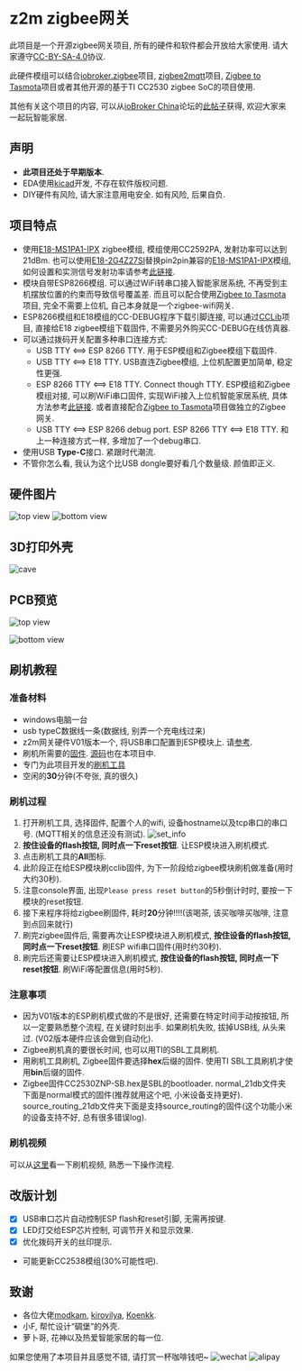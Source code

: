 # z2m zigbee网关

此项目是一个开源zigbee网关项目, 所有的硬件和软件都会开放给大家使用. 请大家遵守[CC-BY-SA-4.0](https://github.com/smarthomefans/z2m_partner/blob/master/CC-BY-SA-4.0)协议.

此硬件模组可以结合[iobroker.zigbee](https://github.com/ioBroker/ioBroker.zigbee)项目, [zigbee2mqtt](https://github.com/Koenkk/zigbee2mqtt)项目, [Zigbee to Tasmota](https://github.com/arendst/Tasmota/wiki/Zigbee)项目或者其他开源的基于TI CC2530 zigbee SoC的项目使用.

其他有关这个项目的内容, 可以从[ioBroker China](https://bbs.iobroker.cn/)论坛的[此帖子](https://bbs.iobroker.cn/thread-361-1-1.html)获得, 欢迎大家来一起玩智能家居.

## 声明

- **此项目还处于早期版本**.
- EDA使用[kicad](http://www.kicad.org/)开发, 不存在软件版权问题.
- DIY硬件有风险, 请大家注意用电安全. 如有风险, 后果自负.

## 项目特点

- 使用[E18-MS1PA1-IPX](http://www.ebyte.com/en/product-view-news.aspx?id=123) zigbee模组, 模组使用CC2592PA, 发射功率可以达到21dBm. 也可以使用[E18-2G4Z27SI](http://www.ebyte.com/en/product-view-news.aspx?id=522)替换pin2pin兼容的[E18-MS1PA1-IPX](http://www.ebyte.com/en/product-view-news.aspx?id=123)模组, 如何设置和实测信号发射功率请参考[此链接](https://github.com/smarthomefans/z2m_partner/blob/master/documents/signal.md).
- 模块自带ESP8266模组. 可以通过WiFi转串口接入智能家居系统, 不再受到主机摆放位置的约束而导致信号覆盖差. 而且可以配合使用[Zigbee to Tasmota](https://github.com/arendst/Tasmota/wiki/Zigbee)项目, 完全不需要上位机, 自己本身就是一个zigbee-wifi网关.
- ESP8266模组和E18模组的CC-DEBUG程序下载引脚连接, 可以通过[CCLib](https://github.com/s-hadinger/CCLib)项目, 直接给E18 zigbee模组下载固件, 不需要另外购买CC-DEBUG在线仿真器.
- 可以通过拨码开关配置多种串口连接方式:
  - USB TTY <==> ESP 8266 TTY. 用于ESP模组和Zigbee模组下载固件.
  - USB TTY <==> E18 TTY. USB直连Zigbee模组, 上位机配置更加简单, 稳定性更强.
  - ESP 8266 TTY <==> E18 TTY. Connect though TTY. ESP模组和Zigbee模组对接, 可以刷WiFi串口固件, 实现WiFi接入上位机智能家居系统, 具体方法参考[此链接](#%e5%88%b7%e6%9c%ba%e6%95%99%e7%a8%8b). 或者直接配合[Zigbee to Tasmota](https://github.com/arendst/Tasmota/wiki/Zigbee)项目做独立的Zigbee网关.
  - USB TTY <==> ESP 8266 debug port. ESP 8266 TTY <==> E18 TTY. 和上一种连接方式一样, 多增加了一个debug串口.
- 使用USB **Type-C**接口. 紧跟时代潮流.
- 不管你怎么看, 我认为这个比USB dongle要好看几个数量级. 颜值即正义.

## 硬件图片

![top view](https://raw.githubusercontent.com/smarthomefans/z2m_partner/master/images/front_hw.png)
![bottom view](https://raw.githubusercontent.com/smarthomefans/z2m_partner/master/images/back_hw.png)

## 3D打印外壳

![cave](https://raw.githubusercontent.com/smarthomefans/z2m_partner/master/images/3Dfinal.jpg)

## PCB预览

![top view](https://raw.githubusercontent.com/smarthomefans/z2m_partner/master/images/top_view.png)

![bottom view](https://raw.githubusercontent.com/smarthomefans/z2m_partner/master/images/bottom_view.png)

## 刷机教程

### 准备材料

- windows电脑一台
- usb typeC数据线一条(数据线, 别弄一个充电线过来)
- z2m网关硬件V01版本一个, 将USB串口配置到ESP模块上. 请[参考](https://github.com/smarthomefans/z2m_partner/blob/master/documents/tty.md).
- 刷机所需要的[固件](https://github.com/smarthomefans/z2m_partner/archive/master.zip). [源码](https://github.com/smarthomefans/z2m_partner/tree/master/firmware/esp)也在本项目中.
- 专门为此项目开发的[刷机工具](https://github.com/smarthomefans/esphome-flasher/releases/download/0.1.0/ESPHome-Flasher.exe)
- 空闲的**30**分钟(不夸张, 真的很久)

### 刷机过程

1. 打开刷机工具, 选择固件, 配置个人的wifi, 设备hostname以及tcp串口的串口号. (MQTT相关的信息还没有测试).
![set_info](images/flash/info.png)
1. **按住设备的flash按钮, 同时点一下reset按钮**. 让ESP模块进入刷机模式.
1. 点击刷机工具的**All**图标.
1. 此阶段正在给ESP模块刷cclib固件, 为下一阶段给zigbee模块刷机做准备(用时大约30秒).
1. 注意console界面, 出现`Please press reset button`的5秒倒计时时, 要按一下模块的reset按钮.
1. 接下来程序将给zigbee刷固件, 耗时**20**分钟!!!!(该喝茶, 该买咖啡买咖啡, 注意到点回来就行)
1. 刷完zigbee固件后, 需要再次让ESP模块进入刷机模式, **按住设备的flash按钮, 同时点一下reset按钮**. 刷ESP wifi串口固件(用时约30秒).
1. 刷完后还需要让ESP模块进入刷机模式, **按住设备的flash按钮, 同时点一下reset按钮**. 刷WiFi等配置信息(用时5秒).

### 注意事项

- 因为V01版本的ESP刷机模式做的不是很好, 还需要在特定时间手动按按钮, 所以一定要熟悉整个流程, 在关键时刻出手. 如果刷机失败, 拔掉USB线, 从头来过. (V02版本硬件应该会做到自动化).
- Zigbee刷机真的要很长时间, 也可以用TI的SBL工具刷机.
- 用刷机工具刷机, Zigbee固件要选择**hex**后缀的固件. 使用TI SBL工具刷机才使用**bin**后缀的固件.
- Zigbee固件CC2530ZNP-SB.hex是SBL的bootloader. normal_21db文件夹下面是normal模式的固件(推荐就用这个吧, 小米设备支持更好). source_routing_21db文件夹下面是支持source_routing的固件(这个功能小米的设备支持不好, 总有很多错误log).

### 刷机视频

可以从[这里]()看一下刷机视频, 熟悉一下操作流程.

## 改版计划

- [x] USB串口芯片自动控制ESP flash和reset引脚, 无需再按键.
- [x] LED灯交给ESP芯片控制, 可调节开关和显示效果.
- [x] 优化拨码开关的丝印提示.
- 可能更新CC2538模组(30%可能性吧).

## 致谢

- 各位大佬[modkam](https://modkam.ru/), [kirovilya](https://github.com/kirovilya), [Koenkk](https://github.com/Koenkk).
- 小F, 帮忙设计“碉堡”的外壳.
- 萝卜哥, 花神以及热爱智能家居的每一位.

如果您使用了本项目并且感觉不错, 请打赏一杯咖啡钱吧~
![wechat](https://raw.githubusercontent.com/smarthomefans/z2m_partner/master/images/pay/wechat.png)
![alipay](https://raw.githubusercontent.com/smarthomefans/z2m_partner/master/images/pay/alipay.png)
